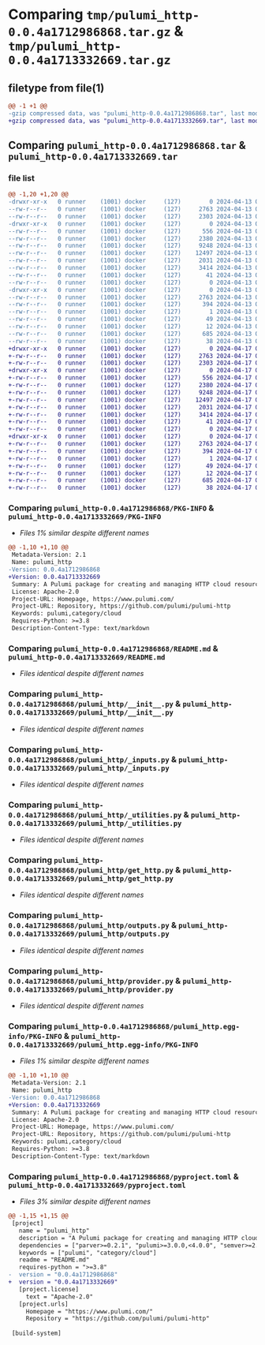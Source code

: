 # Comparing `tmp/pulumi_http-0.0.4a1712986868.tar.gz` & `tmp/pulumi_http-0.0.4a1713332669.tar.gz`

## filetype from file(1)

```diff
@@ -1 +1 @@
-gzip compressed data, was "pulumi_http-0.0.4a1712986868.tar", last modified: Sat Apr 13 05:44:45 2024, max compression
+gzip compressed data, was "pulumi_http-0.0.4a1713332669.tar", last modified: Wed Apr 17 05:50:08 2024, max compression
```

## Comparing `pulumi_http-0.0.4a1712986868.tar` & `pulumi_http-0.0.4a1713332669.tar`

### file list

```diff
@@ -1,20 +1,20 @@
-drwxr-xr-x   0 runner    (1001) docker     (127)        0 2024-04-13 05:44:45.562231 pulumi_http-0.0.4a1712986868/
--rw-r--r--   0 runner    (1001) docker     (127)     2763 2024-04-13 05:44:45.562231 pulumi_http-0.0.4a1712986868/PKG-INFO
--rw-r--r--   0 runner    (1001) docker     (127)     2303 2024-04-13 05:44:39.000000 pulumi_http-0.0.4a1712986868/README.md
-drwxr-xr-x   0 runner    (1001) docker     (127)        0 2024-04-13 05:44:45.562231 pulumi_http-0.0.4a1712986868/pulumi_http/
--rw-r--r--   0 runner    (1001) docker     (127)      556 2024-04-13 05:44:39.000000 pulumi_http-0.0.4a1712986868/pulumi_http/__init__.py
--rw-r--r--   0 runner    (1001) docker     (127)     2380 2024-04-13 05:44:39.000000 pulumi_http-0.0.4a1712986868/pulumi_http/_inputs.py
--rw-r--r--   0 runner    (1001) docker     (127)     9248 2024-04-13 05:44:39.000000 pulumi_http-0.0.4a1712986868/pulumi_http/_utilities.py
--rw-r--r--   0 runner    (1001) docker     (127)    12497 2024-04-13 05:44:39.000000 pulumi_http-0.0.4a1712986868/pulumi_http/get_http.py
--rw-r--r--   0 runner    (1001) docker     (127)     2031 2024-04-13 05:44:39.000000 pulumi_http-0.0.4a1712986868/pulumi_http/outputs.py
--rw-r--r--   0 runner    (1001) docker     (127)     3414 2024-04-13 05:44:39.000000 pulumi_http-0.0.4a1712986868/pulumi_http/provider.py
--rw-r--r--   0 runner    (1001) docker     (127)       41 2024-04-13 05:44:39.000000 pulumi_http-0.0.4a1712986868/pulumi_http/pulumi-plugin.json
--rw-r--r--   0 runner    (1001) docker     (127)        0 2024-04-13 05:44:39.000000 pulumi_http-0.0.4a1712986868/pulumi_http/py.typed
-drwxr-xr-x   0 runner    (1001) docker     (127)        0 2024-04-13 05:44:45.562231 pulumi_http-0.0.4a1712986868/pulumi_http.egg-info/
--rw-r--r--   0 runner    (1001) docker     (127)     2763 2024-04-13 05:44:45.000000 pulumi_http-0.0.4a1712986868/pulumi_http.egg-info/PKG-INFO
--rw-r--r--   0 runner    (1001) docker     (127)      394 2024-04-13 05:44:45.000000 pulumi_http-0.0.4a1712986868/pulumi_http.egg-info/SOURCES.txt
--rw-r--r--   0 runner    (1001) docker     (127)        1 2024-04-13 05:44:45.000000 pulumi_http-0.0.4a1712986868/pulumi_http.egg-info/dependency_links.txt
--rw-r--r--   0 runner    (1001) docker     (127)       49 2024-04-13 05:44:45.000000 pulumi_http-0.0.4a1712986868/pulumi_http.egg-info/requires.txt
--rw-r--r--   0 runner    (1001) docker     (127)       12 2024-04-13 05:44:45.000000 pulumi_http-0.0.4a1712986868/pulumi_http.egg-info/top_level.txt
--rw-r--r--   0 runner    (1001) docker     (127)      685 2024-04-13 05:44:39.000000 pulumi_http-0.0.4a1712986868/pyproject.toml
--rw-r--r--   0 runner    (1001) docker     (127)       38 2024-04-13 05:44:45.562231 pulumi_http-0.0.4a1712986868/setup.cfg
+drwxr-xr-x   0 runner    (1001) docker     (127)        0 2024-04-17 05:50:08.166652 pulumi_http-0.0.4a1713332669/
+-rw-r--r--   0 runner    (1001) docker     (127)     2763 2024-04-17 05:50:08.162652 pulumi_http-0.0.4a1713332669/PKG-INFO
+-rw-r--r--   0 runner    (1001) docker     (127)     2303 2024-04-17 05:50:00.000000 pulumi_http-0.0.4a1713332669/README.md
+drwxr-xr-x   0 runner    (1001) docker     (127)        0 2024-04-17 05:50:08.162652 pulumi_http-0.0.4a1713332669/pulumi_http/
+-rw-r--r--   0 runner    (1001) docker     (127)      556 2024-04-17 05:50:00.000000 pulumi_http-0.0.4a1713332669/pulumi_http/__init__.py
+-rw-r--r--   0 runner    (1001) docker     (127)     2380 2024-04-17 05:50:00.000000 pulumi_http-0.0.4a1713332669/pulumi_http/_inputs.py
+-rw-r--r--   0 runner    (1001) docker     (127)     9248 2024-04-17 05:50:00.000000 pulumi_http-0.0.4a1713332669/pulumi_http/_utilities.py
+-rw-r--r--   0 runner    (1001) docker     (127)    12497 2024-04-17 05:50:00.000000 pulumi_http-0.0.4a1713332669/pulumi_http/get_http.py
+-rw-r--r--   0 runner    (1001) docker     (127)     2031 2024-04-17 05:50:00.000000 pulumi_http-0.0.4a1713332669/pulumi_http/outputs.py
+-rw-r--r--   0 runner    (1001) docker     (127)     3414 2024-04-17 05:50:00.000000 pulumi_http-0.0.4a1713332669/pulumi_http/provider.py
+-rw-r--r--   0 runner    (1001) docker     (127)       41 2024-04-17 05:50:00.000000 pulumi_http-0.0.4a1713332669/pulumi_http/pulumi-plugin.json
+-rw-r--r--   0 runner    (1001) docker     (127)        0 2024-04-17 05:50:00.000000 pulumi_http-0.0.4a1713332669/pulumi_http/py.typed
+drwxr-xr-x   0 runner    (1001) docker     (127)        0 2024-04-17 05:50:08.162652 pulumi_http-0.0.4a1713332669/pulumi_http.egg-info/
+-rw-r--r--   0 runner    (1001) docker     (127)     2763 2024-04-17 05:50:08.000000 pulumi_http-0.0.4a1713332669/pulumi_http.egg-info/PKG-INFO
+-rw-r--r--   0 runner    (1001) docker     (127)      394 2024-04-17 05:50:08.000000 pulumi_http-0.0.4a1713332669/pulumi_http.egg-info/SOURCES.txt
+-rw-r--r--   0 runner    (1001) docker     (127)        1 2024-04-17 05:50:08.000000 pulumi_http-0.0.4a1713332669/pulumi_http.egg-info/dependency_links.txt
+-rw-r--r--   0 runner    (1001) docker     (127)       49 2024-04-17 05:50:08.000000 pulumi_http-0.0.4a1713332669/pulumi_http.egg-info/requires.txt
+-rw-r--r--   0 runner    (1001) docker     (127)       12 2024-04-17 05:50:08.000000 pulumi_http-0.0.4a1713332669/pulumi_http.egg-info/top_level.txt
+-rw-r--r--   0 runner    (1001) docker     (127)      685 2024-04-17 05:50:00.000000 pulumi_http-0.0.4a1713332669/pyproject.toml
+-rw-r--r--   0 runner    (1001) docker     (127)       38 2024-04-17 05:50:08.166652 pulumi_http-0.0.4a1713332669/setup.cfg
```

### Comparing `pulumi_http-0.0.4a1712986868/PKG-INFO` & `pulumi_http-0.0.4a1713332669/PKG-INFO`

 * *Files 1% similar despite different names*

```diff
@@ -1,10 +1,10 @@
 Metadata-Version: 2.1
 Name: pulumi_http
-Version: 0.0.4a1712986868
+Version: 0.0.4a1713332669
 Summary: A Pulumi package for creating and managing HTTP cloud resources.
 License: Apache-2.0
 Project-URL: Homepage, https://www.pulumi.com/
 Project-URL: Repository, https://github.com/pulumi/pulumi-http
 Keywords: pulumi,category/cloud
 Requires-Python: >=3.8
 Description-Content-Type: text/markdown
```

### Comparing `pulumi_http-0.0.4a1712986868/README.md` & `pulumi_http-0.0.4a1713332669/README.md`

 * *Files identical despite different names*

### Comparing `pulumi_http-0.0.4a1712986868/pulumi_http/__init__.py` & `pulumi_http-0.0.4a1713332669/pulumi_http/__init__.py`

 * *Files identical despite different names*

### Comparing `pulumi_http-0.0.4a1712986868/pulumi_http/_inputs.py` & `pulumi_http-0.0.4a1713332669/pulumi_http/_inputs.py`

 * *Files identical despite different names*

### Comparing `pulumi_http-0.0.4a1712986868/pulumi_http/_utilities.py` & `pulumi_http-0.0.4a1713332669/pulumi_http/_utilities.py`

 * *Files identical despite different names*

### Comparing `pulumi_http-0.0.4a1712986868/pulumi_http/get_http.py` & `pulumi_http-0.0.4a1713332669/pulumi_http/get_http.py`

 * *Files identical despite different names*

### Comparing `pulumi_http-0.0.4a1712986868/pulumi_http/outputs.py` & `pulumi_http-0.0.4a1713332669/pulumi_http/outputs.py`

 * *Files identical despite different names*

### Comparing `pulumi_http-0.0.4a1712986868/pulumi_http/provider.py` & `pulumi_http-0.0.4a1713332669/pulumi_http/provider.py`

 * *Files identical despite different names*

### Comparing `pulumi_http-0.0.4a1712986868/pulumi_http.egg-info/PKG-INFO` & `pulumi_http-0.0.4a1713332669/pulumi_http.egg-info/PKG-INFO`

 * *Files 1% similar despite different names*

```diff
@@ -1,10 +1,10 @@
 Metadata-Version: 2.1
 Name: pulumi_http
-Version: 0.0.4a1712986868
+Version: 0.0.4a1713332669
 Summary: A Pulumi package for creating and managing HTTP cloud resources.
 License: Apache-2.0
 Project-URL: Homepage, https://www.pulumi.com/
 Project-URL: Repository, https://github.com/pulumi/pulumi-http
 Keywords: pulumi,category/cloud
 Requires-Python: >=3.8
 Description-Content-Type: text/markdown
```

### Comparing `pulumi_http-0.0.4a1712986868/pyproject.toml` & `pulumi_http-0.0.4a1713332669/pyproject.toml`

 * *Files 3% similar despite different names*

```diff
@@ -1,15 +1,15 @@
 [project]
   name = "pulumi_http"
   description = "A Pulumi package for creating and managing HTTP cloud resources."
   dependencies = ["parver>=0.2.1", "pulumi>=3.0.0,<4.0.0", "semver>=2.8.1"]
   keywords = ["pulumi", "category/cloud"]
   readme = "README.md"
   requires-python = ">=3.8"
-  version = "0.0.4a1712986868"
+  version = "0.0.4a1713332669"
   [project.license]
     text = "Apache-2.0"
   [project.urls]
     Homepage = "https://www.pulumi.com/"
     Repository = "https://github.com/pulumi/pulumi-http"
 
 [build-system]
```

